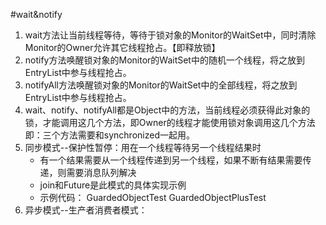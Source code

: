 #wait&notify

1. wait方法让当前线程等待，等待于锁对象的Monitor的WaitSet中，同时清除Monitor的Owner允许其它线程抢占。【即释放锁】
2. notify方法唤醒锁对象的Monitor的WaitSet中的随机一个线程，将之放到EntryList中参与线程抢占。
3. notifyAll方法唤醒锁对象的Monitor的WaitSet中的全部线程，将之放到EntryList中参与线程抢占。
4. wait、notify、notifyAll都是Object中的方法，当前线程必须获得此对象的锁，才能调用这几个方法，即Owner的线程才能使用锁对象调用这几个方法
    即：三个方法需要和synchronized一起用。  
5. 同步模式--保护性暂停：用在一个线程等待另一个线程结果时
    * 有一个结果需要从一个线程传递到另一个线程，如果不断有结果需要传递，则需要消息队列解决
    * join和Future是此模式的具体实现示例
    * 示例代码：
        GuardedObjectTest
        GuardedObjectPlusTest
6. 异步模式--生产者消费者模式：
